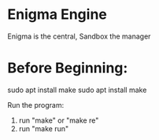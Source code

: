 # Enigma Engine
Enigma is the central, Sandbox the manager

# Before Beginning:
sudo apt install make
sudo apt install make

Run the program:

1) run "make" or "make re"
2) run "make run"